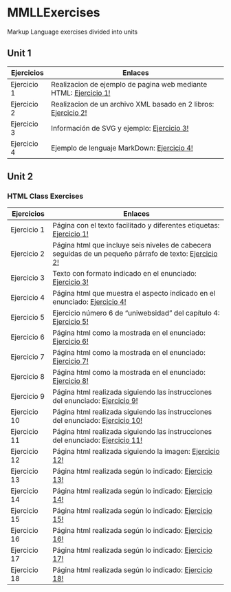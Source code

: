 # MMLLExercises

Markup Language exercises divided into units

## Unit 1

Ejercicios  | Enlaces
----------- | -----------
Ejercicio 1 | Realizacion de ejemplo de pagina web mediante HTML: [Ejercicio 1!](/Tema1/Ejercicio1.html )
Ejercicio 2 | Realizacion de un archivo XML basado en 2 libros: [Ejercicio 2!](/Tema1/Ejercicio2.xml )
Ejercicio 3 | Información de SVG y ejemplo: [Ejercicio 3!](/Tema1/Ejercicio3.md )
Ejercicio 4 | Ejemplo de lenguaje MarkDown: [Ejercicio 4!](/Tema1/Ejercicio4.md )

## Unit 2

### HTML Class Exercises
Ejercicios  | Enlaces
----------- | -----------
Ejercicio 1 | Página con el texto facilitado y diferentes etiquetas: [Ejercicio 1!](/Tema2/HTMLClassExercises/Ejercicio1.html )
Ejercicio 2 | Página html que incluye seis niveles de cabecera seguidas de un pequeño párrafo de texto: [Ejercicio 2!](/Tema2/HTMLClassExercises/Ejercicio2.html )
Ejercicio 3 | Texto con formato indicado en el enunciado: [Ejercicio 3!](/Tema2/HTMLClassExercises/Ejercicio3.html )
Ejercicio 4 | Página html que muestra el aspecto indicado en el enunciado: [Ejercicio 4!](/Tema2/HTMLClassExercises/Ejercicio4.html )
Ejercicio 5 | Ejercicio número 6 de “uniwebsidad” del capítulo 4: [Ejercicio 5!](/Tema2/HTMLClassExercises/Ejercicio5 )
Ejercicio 6 | Página html como la mostrada en el enunciado: [Ejercicio 6!](/Tema2/HTMLClassExercises/Ejercicio6.html )
Ejercicio 7 | Página html como la mostrada en el enunciado: [Ejercicio 7!](/Tema2/HTMLClassExercises/Ejercicio7.html )
Ejercicio 8 | Página html como la mostrada en el enunciado: [Ejercicio 8!](/Tema2/HTMLClassExercises/Ejercicio8.html )
Ejercicio 9 | Página html realizada siguiendo las instrucciones del enunciado: [Ejercicio 9!](/Tema2/HTMLClassExercises/Ejercicio9.html )
Ejercicio 10 | Página html realizada siguiendo las instrucciones del enunciado: [Ejercicio 10!](/Tema2/HTMLClassExercises/Ejercicio10.html )
Ejercicio 11 | Página html realizada siguiendo las instrucciones del enunciado: [Ejercicio 11!](/Tema2/HTMLClassExercises/Ejercicio11/Ejercicio11.html )
Ejercicio 12 | Página html realizada siguiendo la imagen: [Ejercicio 12!](/Tema2/HTMLClassExercises/Ejercicio12/Ejercicio12.html )
Ejercicio 13 | Página html realizada según lo indicado: [Ejercicio 13!](/Tema2/HTMLClassExercises/Ejercicio13/Ejercicio13.html )
Ejercicio 14 | Página html realizada según lo indicado: [Ejercicio 14!](/Tema2/HTMLClassExercises/Ejercicio14/Ejercicio14.html )
Ejercicio 15 | Página html realizada según lo indicado: [Ejercicio 15!](/Tema2/HTMLClassExercises/Ejercicio15/Ejercicio15.html )
Ejercicio 16 | Página html realizada según lo indicado: [Ejercicio 16!](/Tema2/HTMLClassExercises/Ejercicio15/Ejercicio16.html )
Ejercicio 17 | Página html realizada según lo indicado: [Ejercicio 17!](/Tema2/HTMLClassExercises/Ejercicio15/Ejercicio17.html )
Ejercicio 18 | Página html realizada según lo indicado: [Ejercicio 18!](/Tema2/HTMLClassExercises/Ejercicio15/Ejercicio18.html )
